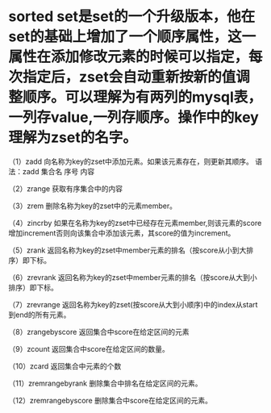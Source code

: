 # sorted set是set的一个升级版本，他在set的基础上增加了一个顺序属性，这一属性在添加修改元素的时候可以指定，每次指定后，zset会自动重新按新的值调整顺序。可以理解为有两列的mysql表，一列存value,一列存顺序。操作中的key理解为zset的名字。

（1）zadd
向名称为key的zset中添加元素。如果该元素存在，则更新其顺序。
语法：zadd 集合名  序号  内容

（2）zrange
获取有序集合中的内容

（3）zrem
删除名称为key的zset中的元素member。

（4）zincrby
如果在名称为key的zset中已经存在元素member,则该元素的score增加increment否则向该集合中添加该元素，其score的值为increment。

（5）zrank
返回名称为key的zset中member元素的排名（按score从小到大排序）即下标。

（6）zrevrank
返回名称为key的zset中member元素的排名（按score从大到小排序）即下标。

（7）zrevrange
返回名称为key的zset(按score从大到小顺序)中的index从start到end的所有元素。

（8）zrangebyscore
返回集合中score在给定区间的元素

（9）zcount
返回集合中score在给定区间的数量。

（10）zcard
返回集合中元素的个数

（11）zremrangebyrank
删除集合中排名在给定区间的元素。

（12）zremrangebyscore
删除集合中score在给定区间的元素。